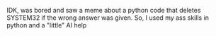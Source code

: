 IDK, was bored and saw a meme about a python code that deletes SYSTEM32 if the wrong answer was given.
So, I used my ass skills in python and a "little" AI help 
